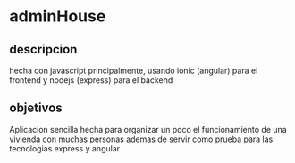 # adminHouse

## descripcion

hecha con javascript principalmente, usando ionic (angular) para el frontend y nodejs (express) para el backend

## objetivos

Aplicacion sencilla hecha para organizar un poco el funcionamiento de una vivienda con muchas personas ademas de servir 
como prueba para las tecnologias express y angular

